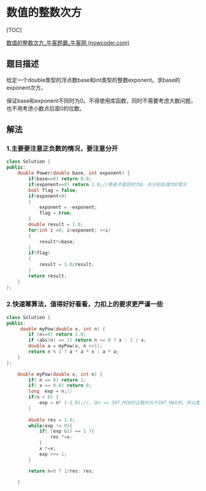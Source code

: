 # 数值的整数次方

[TOC]

[数值的整数次方_牛客题霸_牛客网 (nowcoder.com)](https://www.nowcoder.com/practice/1a834e5e3e1a4b7ba251417554e07c00?tpId=13&&tqId=11165&rp=1&ru=/ta/coding-interviews&qru=/ta/coding-interviews/question-ranking)

## 题目描述

给定一个double类型的浮点数base和int类型的整数exponent。求base的exponent次方。

保证base和exponent不同时为0。不得使用库函数，同时不需要考虑大数问题，也不用考虑小数点后面0的位数。

## 解法

### 1.主要要注意正负数的情况，要注意分开

```c++
class Solution {
public:
    double Power(double base, int exponent) {
        if(base==0) return 0.0;
        if(exponent==0) return 1.0;//两者不能同时为0，先分别处理为0情况
        bool flag = false;
        if(exponent<0)
        {
            exponent = -exponent;
            flag = true;
        }
        double result = 1.0;
        for(int i =0; i<exponent; ++i)
        {
            result*=base;
        }
        if(flag)
        {
            result = 1.0/result;
        }
        return result;
    }
};
```

### 2.快速幂算法，值得好好看看，力扣上的要求更严谨一些

```c++
class Solution {
public:
     double myPow(double x, int n) {
        if (n==0) return 1.0;
        if (abs(n) == 1) return n >= 0 ? x : 1 / x;
        double a = myPow(x, n >>1);
        return n % 2 ? a * a * x : a * a;
    }
};
```

```c++
    double myPow(double x, int n) {
        if( n == 0) return 1;
        if( x == 0.0) return 0;
        long  exp = n;//
        if(n < 0) {
            exp = n* (-1.0);//，当n == INT_MIN时正数时大于INT_MAX的，所以要用一个大于 INT_MAX的类型来保存，同时在将他转正的时候， n*(-1)的结果依然是一个 int，此时的int是个隐藏类型，然后才将这个结果赋值给 exp，所以用来保存结果值的不应该是个int型，我们用double型的 -1 ,这样就可以将相乘的结果值保存为一个 double类型了，然后再进行赋值
        } 
        
        double res = 1.0;
        while(exp != 0){
            if( (exp &1) == 1 ){
                res *=x;
            }
            x *=x;
            exp >>= 1;
        }

        return n<0 ? 1/res: res;

    }
```

